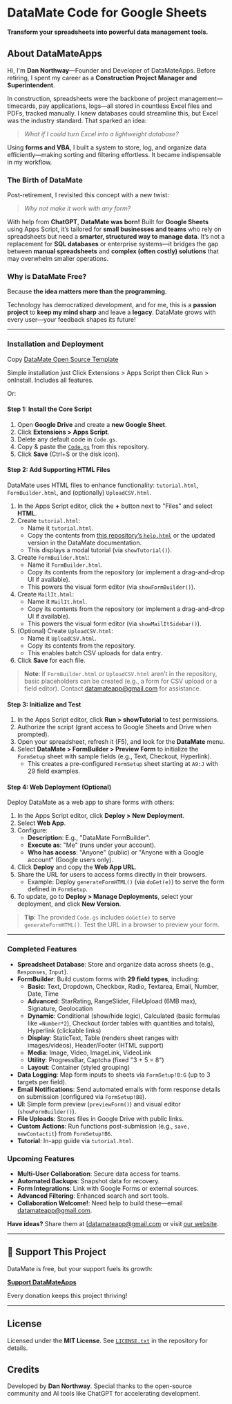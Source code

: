 # DataMate Code for Google Sheets  
**Transform your spreadsheets into powerful data management tools.**  

## About DataMateApps  
Hi, I'm **Dan Northway**—Founder and Developer of DataMateApps. Before retiring, I spent my career as a **Construction Project Manager and Superintendent**.  

In construction, spreadsheets were the backbone of project management—timecards, pay applications, logs—all stored in countless Excel files and PDFs, tracked manually. I knew databases could streamline this, but Excel was the industry standard. That sparked an idea:  
> *What if I could turn Excel into a lightweight database?*  

Using **forms and VBA**, I built a system to store, log, and organize data efficiently—making sorting and filtering effortless. It became indispensable in my workflow.  

### The Birth of DataMate  
Post-retirement, I revisited this concept with a new twist:  
> *Why not make it work with any form?*  

With help from **ChatGPT**, **DataMate was born!** Built for **Google Sheets** using Apps Script, it’s tailored for **small businesses and teams** who rely on spreadsheets but need a **smarter, structured way to manage data**. It’s not a replacement for **SQL databases** or enterprise systems—it bridges the gap between **manual spreadsheets** and **complex (often costly) solutions** that may overwhelm smaller operations.  

### Why is DataMate Free?  
Because **the idea matters more than the programming.**  

Technology has democratized development, and for me, this is a **passion project** to **keep my mind sharp** and leave a **legacy**. DataMate grows with every user—your feedback shapes its future!  

---

### Installation and Deployment
Copy [DataMate Open Source Template](https://docs.google.com/spreadsheets/d/1G-zoZx6OT4DhdA-yAPI--ZGLDPynkaFLdfRjU4RAX-Q/copy)

Simple installation just Click Extensions > Apps Script then Click Run > onInstall. Includes all features.

Or:
#### Step 1: Install the Core Script  
1. Open **Google Drive** and create a **new Google Sheet**.  
2. Click **Extensions > Apps Script**.  
3. Delete any default code in `Code.gs`.  
4. Copy & paste the [`Code.gs`](https://github.com/DataMateApp/DataMate-code.gs) from this repository.  
5. Click **Save** (Ctrl+S or the disk icon).  

#### Step 2: Add Supporting HTML Files  
DataMate uses HTML files to enhance functionality: `tutorial.html`, `FormBuilder.html`, and (optionally) `UploadCSV.html`.  
1. In the Apps Script editor, click the **+** button next to "Files" and select **HTML**.  
2. Create `tutorial.html`:  
   - Name it `tutorial.html`.  
   - Copy the contents from [this repository’s `help.html`](https://datamateapp.github.io/help.html) or the updated version in the DataMate documentation.  
   - This displays a modal tutorial (via `showTutorial()`).  
3. Create `FormBuilder.html`:  
   - Name it `FormBuilder.html`.  
   - Copy its contents from the repository (or implement a drag-and-drop UI if available).  
   - This powers the visual form editor (via `showFormBuilder()`).
4. Create `MailIt.html`:  
   - Name it `MailIt.html`.  
   - Copy its contents from the repository (or implement a drag-and-drop UI if available).  
   - This powers the visual form editor (via `showMailItSidebar()`).   
5. (Optional) Create `UploadCSV.html`:  
   - Name it `UploadCSV.html`.  
   - Copy its contents from the repository.  
   - This enables batch CSV uploads for data entry.  
6. Click **Save** for each file.  

> **Note**: If `FormBuilder.html` or `UploadCSV.html` aren’t in the repository, basic placeholders can be created (e.g., a form for CSV upload or a field editor). Contact [datamateapp@gmail.com](mailto:datamateapp@gmail.com) for assistance.

#### Step 3: Initialize and Test  
1. In the Apps Script editor, click **Run > showTutorial** to test permissions.  
2. Authorize the script (grant access to Google Sheets and Drive when prompted).  
3. Open your spreadsheet, refresh it (F5), and look for the **DataMate** menu.  
4. Select **DataMate > FormBuilder > Preview Form** to initialize the `FormSetup` sheet with sample fields (e.g., Text, Checkout, Hyperlink).  
   - This creates a pre-configured `FormSetup` sheet starting at `A9:J` with 29 field examples.  

#### Step 4: Web Deployment (Optional)  
Deploy DataMate as a web app to share forms with others:  
1. In the Apps Script editor, click **Deploy > New Deployment**.  
2. Select **Web App**.  
3. Configure:  
   - **Description**: E.g., "DataMate FormBuilder".  
   - **Execute as**: "Me" (runs under your account).  
   - **Who has access**: "Anyone" (public) or "Anyone with a Google account" (Google users only).  
4. Click **Deploy** and copy the **Web App URL**.  
5. Share the URL for users to access forms directly in their browsers.  
   - Example: Deploy `generateFormHTML()` (via `doGet(e)`) to serve the form defined in `FormSetup`.  
6. To update, go to **Deploy > Manage Deployments**, select your deployment, and click **New Version**.  

> **Tip**: The provided `Code.gs` includes `doGet(e)` to serve `generateFormHTML()`. Test the URL in a browser to preview your form.

---

### Completed Features  
- **Spreadsheet Database**: Store and organize data across sheets (e.g., `Responses`, `Input`).  
- **FormBuilder**: Build custom forms with **29 field types**, including:  
  - **Basic**: Text, Dropdown, Checkbox, Radio, Textarea, Email, Number, Date, Time  
  - **Advanced**: StarRating, RangeSlider, FileUpload (6MB max), Signature, Geolocation  
  - **Dynamic**: Conditional (show/hide logic), Calculated (basic formulas like `=Number*2`), Checkout (order tables with quantities and totals), Hyperlink (clickable links)  
  - **Display**: StaticText, Table (renders sheet ranges with images/videos), Header/Footer (HTML support)  
  - **Media**: Image, Video, ImageLink, VideoLink  
  - **Utility**: ProgressBar, Captcha (fixed "3 + 5 = 8")  
  - **Layout**: Container (styled grouping)  
- **Data Logging**: Map form inputs to sheets via `FormSetup!B:G` (up to 3 targets per field).  
- **Email Notifications**: Send automated emails with form response details on submission (configured via `FormSetup!B8`).  
- **UI**: Simple form preview (`previewForm()`) and visual editor (`showFormBuilder()`).  
- **File Uploads**: Stores files in Google Drive with public links.  
- **Custom Actions**: Run functions post-submission (e.g., `save, newContactit`) from `FormSetup!B6`.  
- **Tutorial**: In-app guide via `tutorial.html`.  

### Upcoming Features  
- **Multi-User Collaboration**: Secure data access for teams.  
- **Automated Backups**: Snapshot data for recovery.  
- **Form Integrations**: Link with Google Forms or external sources.  
- **Advanced Filtering**: Enhanced search and sort tools.  
- **Collaboration Welcome!**: Need help to build these—email [datamateapp@gmail.com](mailto:datamateapp@gmail.com).  

**Have ideas?** Share them at [[datamateapp@gmail.com](mailto:datamateapp@gmail.com](https://script.google.com/macros/s/AKfycbyPu31wwkbtKZ5X-382wdKzG2Y8vIN-fSApo_lAR9x_1n_qgxPUgmAafmljS6RCc3i7/exec)) or visit [our website](https://datamateapp.github.io/).  

---

## 💙 Support This Project  

DataMate is free, but your support fuels its growth:  

[**Support DataMateApps**](https://datamateapp.github.io/Donate%205%20per%20mo.html)  

Every donation keeps this project thriving!  

---

## License  
Licensed under the **MIT License**. See [`LICENSE.txt`](https://github.com/DataMateApp/DataMate-code.gs/blob/main/LICENSE.txt) in the repository for details.  

## Credits  
Developed by **Dan Northway**. Special thanks to the open-source community and AI tools like ChatGPT for accelerating development.
